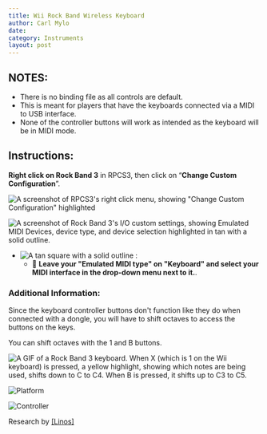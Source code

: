 ```yaml
---
title: Wii Rock Band Wireless Keyboard
author: Carl Mylo
date: 
category: Instruments
layout: post
---
```


## NOTES:

* There is no binding file as all controls are default.
* This is meant for players that have the keyboards connected via a MIDI to USB interface.
* None of the controller buttons will work as intended as the keyboard will be in MIDI mode.

## Instructions:
**Right click on Rock Band 3** in RPCS3, then click on “**Change Custom Configuration**”.  

![A screenshot of RPCS3's right click menu, showing "Change Custom Configuration" highlighted](https://github.com/hmxmilohax/rb3-pc/blob/main/images/cust/pcs3customconfigchange.png "Change Custom Configuration")

![A screenshot of Rock Band 3's I/O custom settings, showing Emulated MIDI Devices, device type, and device selection highlighted in tan with a solid outline.](https://github.com/hmxmilohax/rb3-pc/blob/main/images/cust/iok.png "I/O")
* ![A tan square with a solid outline](https://github.com/hmxmilohax/rb3-pc/blob/main/images/cust/smalltan.png "Tan Square") : 
	* 🎹 **Leave your "Emulated MIDI type" on "Keyboard" and select your MIDI interface in the drop-down menu next to it.**.

### Additional Information:

Since the keyboard controller buttons don't function like they do when connected with a dongle, you will have to shift octaves to access the buttons on the keys.

You can shift octaves with the 1 and B buttons.

![A GIF of a Rock Band 3 keyboard. When X (which is 1 on the Wii keyboard) is pressed, a yellow highlight, showing which notes are being used, shifts down to C to C4. When B is pressed, it shifts up to C3 to C5.](https://raw.githubusercontent.com/hmxmilohax/rb3-pc/main/assets/images/instruments/rbkeysoctshift.gif "Octave Shifting") 

![Platform](https://raw.githubusercontent.com/hmxmilohax/rb3-pc/main/assets/images/instruments/wii.png "Platform") 

![Controller](https://raw.githubusercontent.com/hmxmilohax/rb3-pc/main/assets/images/instruments/wiirbkeyscontroller.png "Controller") 


Research by [[Linos]](https://www.youtube.com/@LinosMelendi)